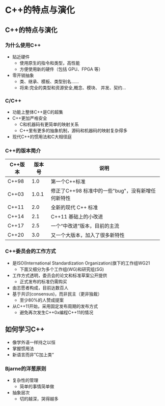 # C++的特点与演化

## C++的特点与演化

### 为什么使用C++

- 贴近硬件
  - 使用原生的指令和类型，高性能
  - 方便使用新的硬件（包括 GPU、FPGA 等）
- 零开销抽象
  - 类、继承、模板、类型别名……
  - 将来:完全的类型和资源安全,概念、模块、
    并发、契约…

### C/C++

- 功能上整体C++是C的超集
- C++更加严格安全
  - C和机器码有更简单的映射关系
  - C++里有更多的抽象机制，源码和机器码的映射复杂得多
- 现代C++的惯用法和C大相径庭

### C++的版本简介

| C++版本 | 版本号 | 说明                                              |
| ------- | ------ | ------------------------------------------------- |
| C++98   | 1.0    | 第一个C++标准                                     |
| C++03   | 1.0.1  | 修正了C++98 标准中的一些"bug"，没有新增任何新特性 |
| C++11   | 2.0    | 全新的现代 C++ 标准                               |
| C++14   | 2.1    | C++11 基础上的小改进                              |
| C++17   | 2.5    | 一个“中改进”版本，目前的主流                      |
| C++20   | 3.0    | 又一个大版本，加入了很多新特性                    |

### C++委员会的工作方式

- 是ISO(International Standardization Organization)旗下的工作组WG21
  - 下面又细分为多个工作组(WG)和研究组(SG)
- 工作方式透明，委员会的论文和标准草案公开提供
  - 正式发布的标准仍需购买
- 由志愿者构成，目前达数百人
- 基于共识(consensus)，而非民主（更非独裁）
  - 至少80%的人赞成提案
- 从C++11开始，采用固定发布周期的发布方式
  - 避免再次发生C++0x编程C++11的情况

## 如何学习C++

- 像学外语一样持之以恒
- 掌握惯用法
- 新语言而非”C加上类“

### Bjarne的洋葱原则

- 复杂性的管理
  - 简单的事情简单做
- 抽象层次
  - 切的越深，哭得越多
